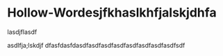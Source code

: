 # Hollow-Wordesjfkhaslkhfjalskjdhfa 
lasdjflasdf


asdlfja;lskdjf
dfasfdasfdasdfasdfasdfasdfasdfasdfasdfasdfsdf